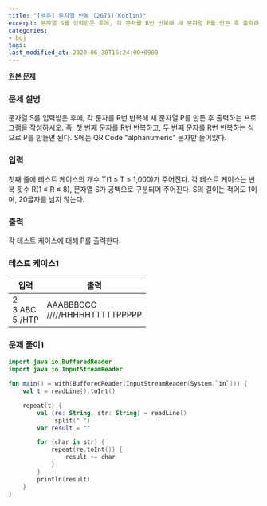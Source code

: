 ```yaml
---
title: "[백준] 문자열 반복 (2675)(Kotlin)"
excerpt: 문자열 S를 입력받은 후에, 각 문자를 R번 반복해 새 문자열 P를 만든 후 출력하는 프로그램을 작성하시오. 즉, 첫 번째 문자를 R번 반복하고, 두 번째 문자를 R번 반복하는 식으로 P를 만들면 된다. S에는 QR Code "alphanumeric" 문자만 들어있다.
categories:
- boj
tags:
last_modified_at: 2020-06-30T16:24:00+0900
---
```


**[원본 문제](https://www.acmicpc.net/problem/2675)**

### 문제 설명

문자열 S를 입력받은 후에, 각 문자를 R번 반복해 새 문자열 P를 만든 후 출력하는 프로그램을 작성하시오. 즉, 첫 번째 문자를 R번 반복하고, 두 번째 문자를 R번 반복하는 식으로 P를 만들면 된다. S에는 QR Code "alphanumeric" 문자만 들어있다.

### 입력

첫째 줄에 테스트 케이스의 개수 T(1 ≤ T ≤ 1,000)가 주어진다. 각 테스트 케이스는 반복 횟수 R(1 ≤ R ≤ 8), 문자열 S가 공백으로 구분되어 주어진다. S의 길이는 적어도 1이며, 20글자를 넘지 않는다.

### 출력

각 테스트 케이스에 대해 P를 출력한다.

### 테스트 케이스1

|입력|출력|
|-----|-----|
|2<br>3 ABC<br>5 /HTP|AAABBBCCC<br>/////HHHHHTTTTTPPPPP|

### 문제 풀이1

```kotlin
import java.io.BufferedReader
import java.io.InputStreamReader

fun main() = with(BufferedReader(InputStreamReader(System.`in`))) {
    val t = readLine().toInt()

    repeat(t) {
        val (re: String, str: String) = readLine()
            .split(" ")
        var result = ""

        for (char in str) {
            repeat(re.toInt()) {
                result += char
            }
        }
        println(result)
    }
}
```
